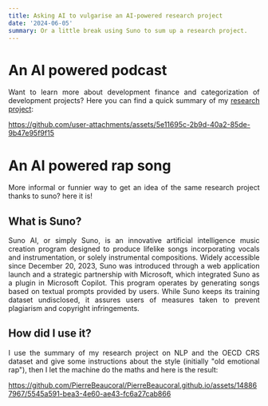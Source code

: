 ```yaml
---
title: Asking AI to vulgarise an AI-powered research project
date: '2024-06-05'
summary: Or a little break using Suno to sum up a research project. 
---
```


<div style="text-align: justify;">

# An AI powered podcast 

Want to learn more about development finance and categorization of development projects? Here you can find a quick summary of my [research project](https://pierrebeaucoral.github.io/project/crs-ml/): 

https://github.com/user-attachments/assets/5e11695c-2b9d-40a2-85de-9b47e95f9f15


# An AI powered rap song

More informal or funnier way to get an idea of the same research project thanks to suno? here it is!

## What is Suno? 
Suno AI, or simply Suno, is an innovative artificial intelligence music creation program designed to produce lifelike songs incorporating vocals and instrumentation, or solely instrumental compositions. Widely accessible since December 20, 2023, Suno was introduced through a web application launch and a strategic partnership with Microsoft, which integrated Suno as a plugin in Microsoft Copilot. This program operates by generating songs based on textual prompts provided by users. While Suno keeps its training dataset undisclosed, it assures users of measures taken to prevent plagiarism and copyright infringements.


## How did I use it? 

I use the summary of my research project on NLP and the OECD CRS dataset and give some instructions about the style (initially "old emotional rap"), then I let the machine do the maths and here is the result:

https://github.com/PierreBeaucoral/PierreBeaucoral.github.io/assets/148867967/5545a591-bea3-4e60-ae43-fc6a27cab866

